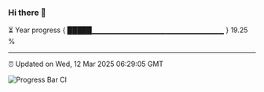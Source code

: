 ### Hi there 👋

⏳ Year progress { █████▁▁▁▁▁▁▁▁▁▁▁▁▁▁▁▁▁▁▁▁▁▁▁▁▁ } 19.25 %

---

⏰ Updated on Wed, 12 Mar 2025 06:29:05 GMT

![Progress Bar CI](https://github.com/liununu/liununu/workflows/Progress%20Bar%20CI/badge.svg)
